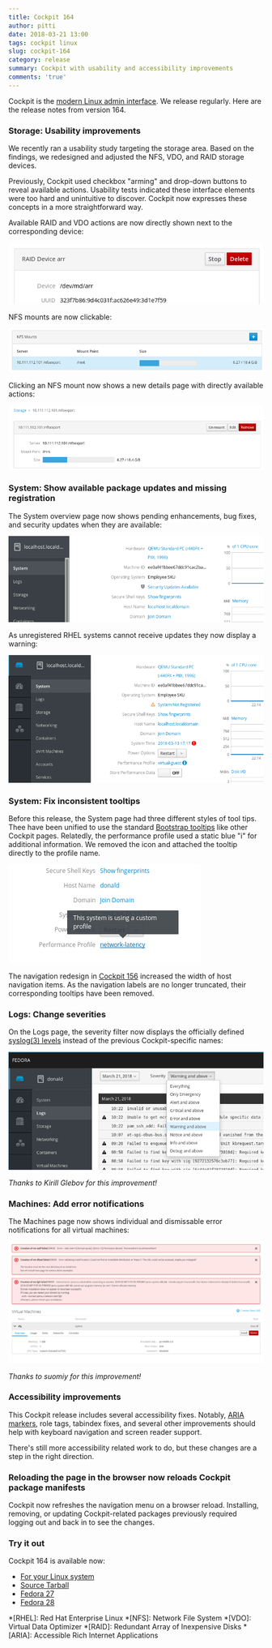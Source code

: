 ```yaml
---
title: Cockpit 164
author: pitti
date: 2018-03-21 13:00
tags: cockpit linux
slug: cockpit-164
category: release
summary: Cockpit with usability and accessibility improvements
comments: 'true'
---
```


Cockpit is the [modern Linux admin interface](http://cockpit-project.org/). We release regularly.
Here are the release notes from version 164.

### Storage: Usability improvements

We recently ran a usability study targeting the storage area. Based on the
findings, we redesigned and adjusted the NFS, VDO, and RAID storage devices.

Previously, Cockpit used checkbox "arming" and drop-down buttons to reveal
available actions. Usability tests indicated these interface elements
were too hard and unintuitive to discover. Cockpit now expresses these
concepts in a more straightforward way.

Available RAID and VDO actions are now directly shown next to the
corresponding device:

![Storage RAID action buttons](/images/storage-raid-action-buttons.png)

NFS mounts are now clickable:

![Storage NFS list](/images/storage-nfs-list.png)

Clicking an NFS mount now shows a new details page with directly
available actions:

![Storage NFS list](/images/storage-nfs-details.png)

### System: Show available package updates and missing registration

The System overview page now shows pending enhancements, bug fixes, and
security updates when they are available:

![System available security updates](/images/system-security-updates.png)

As unregistered RHEL systems cannot receive updates they now display a warning:

![System unregistered](/images/system-unregistered.png)

### System: Fix inconsistent tooltips

Before this release, the System page had three different styles of tool tips.
Thee have been unified to use the standard
[Bootstrap tooltips](https://getbootstrap.com/docs/4.0/components/tooltips/)
like other Cockpit pages. Relatedly, the performance profile used a static blue
"i" for additional information. We removed the icon and attached the tooltip
directly to the profile name.

![System tuned profile](/images/system-tuned-profile.png)

The navigation redesign in
[Cockpit 156](https://martinpitt.github.io/cockpit-project.github.io/blog/cockpit-156.html)
increased the width of host navigation items. As the navigation labels are no
longer truncated, their corresponding tooltips have been removed.

### Logs: Change severities

On the Logs page, the severity filter now displays the officially defined
[syslog(3) levels](https://linux.die.net/man/3/syslog) instead of the previous
Cockpit-specific names:

![Log severity levels](/images/logs-syslog-severity-levels.png)

_Thanks to Kirill Glebov for this improvement!_

### Machines: Add error notifications

The Machines page now shows individual and dismissable error notifications for
all virtual machines:

![Machines error notifications](/images/machines-error-notifications.png)

_Thanks to suomiy for this  improvement!_

### Accessibility improvements

This Cockpit release includes several accessibility fixes. Notably,
[ARIA markers](https://developer.mozilla.org/en-US/docs/Web/Accessibility/ARIA),
role tags, tabindex fixes, and several other improvements should help with
keyboard navigation and screen reader support.

There's still more accessibility related work to do, but these changes are
a step in the right direction.

### Reloading the page in the browser now reloads Cockpit package manifests

Cockpit now refreshes the navigation menu on a browser reload. Installing,
removing, or updating Cockpit-related packages previously required logging
out and back in to see the changes.

### Try it out

Cockpit 164 is available now:

 * [For your Linux system](http://cockpit-project.org/running.html)
 * [Source Tarball](https://github.com/cockpit-project/cockpit/releases/tag/164)
 * [Fedora 27](https://bodhi.fedoraproject.org/updates/cockpit-164-1.fc27)
 * [Fedora 28](https://bodhi.fedoraproject.org/updates/cockpit-164-1.fc28)

*[RHEL]: Red Hat Enterprise Linux
*[NFS]: Network File System
*[VDO]: Virtual Data Optimizer
*[RAID]: Redundant Array of Inexpensive Disks
*[ARIA]: Accessible Rich Internet Applications

